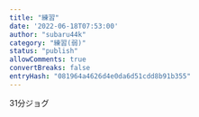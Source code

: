 ```yaml
---
title: "練習"
date: '2022-06-18T07:53:00'
author: "subaru44k"
category: "練習(弱)"
status: "publish"
allowComments: true
convertBreaks: false
entryHash: "081964a4626d4e0da6d51cdd8b91b355"
---
```

31分ジョグ
